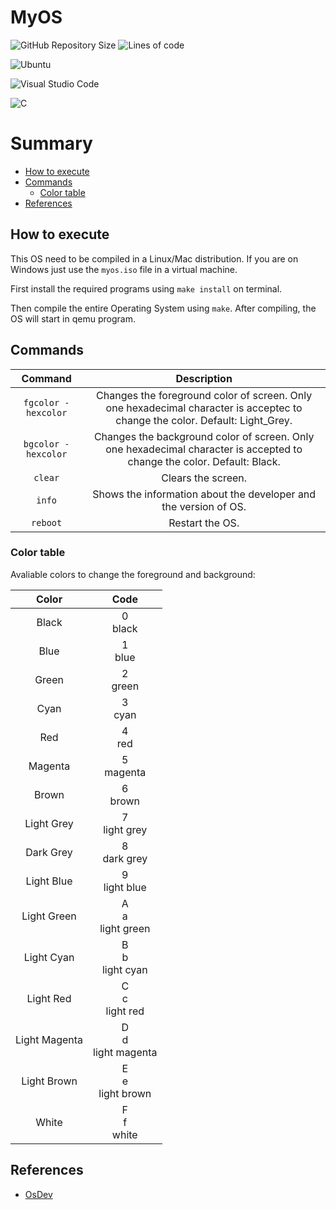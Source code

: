 # MyOS
![GitHub Repository Size](https://img.shields.io/github/repo-size/h-ssiqueira/MyOS?label=Repository%20Size&style=flat-square)
![Lines of code](https://img.shields.io/tokei/lines/github/h-ssiqueira/MyOS?label=Total%20Lines)

![Ubuntu](https://img.shields.io/badge/Ubuntu-E95420?style=for-the-badge&logo=ubuntu&logoColor=white)

![Visual Studio Code](https://img.shields.io/badge/Visual_Studio_Code-0078D4?style=for-the-badge&logo=visual%20studio%20code&logoColor=white)

![C](https://img.shields.io/badge/C-00599C?style=for-the-badge&logo=c&logoColor=white)

# Summary
* [How to execute](#How-to-execute)
* [Commands](#Commands)
    * [Color table](#Color-table)
* [References](#References)
## How to execute
This OS need to be compiled in a Linux/Mac distribution. If you are on Windows just use the `myos.iso` file in a virtual machine.

First install the required programs using `make install` on terminal.

Then compile the entire Operating System using `make`. After compiling, the OS will start in qemu program.

## Commands
Command | Description
:---: | :---:
`fgcolor -hexcolor`| Changes the foreground color of screen. Only one hexadecimal character is acceptec to change the color. Default: Light_Grey.
`bgcolor -hexcolor`| Changes the background color of screen. Only one hexadecimal character is accepted to change the color. Default: Black.
`clear`| Clears the screen.
`info`| Shows the information about the developer and the version of OS.
`reboot`| Restart the OS.

### Color table
Avaliable colors to change the foreground and background:

Color | Code
:---: | :---:
Black | 0 <br> black
Blue | 1 <br> blue
Green | 2 <br> green
Cyan | 3 <br> cyan
Red | 4 <br> red
Magenta | 5 <br> magenta
Brown | 6 <br> brown
Light Grey | 7 <br> light grey
Dark Grey | 8 <br> dark grey
Light Blue | 9 <br> light blue
Light Green | A <br> a <br> light green
Light Cyan | B <br> b <br> light cyan
Light Red | C <br> c <br> light red
Light Magenta | D <br> d <br> light magenta
Light Brown | E <br> e <br> light brown
White | F <br> f <br> white

## References
* [OsDev](https://wiki.osdev.org/)